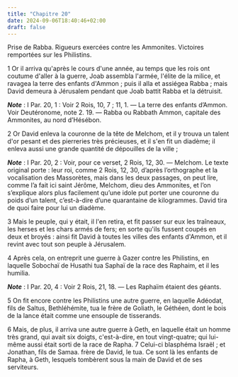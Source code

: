 ```yaml
---
title: "Chapitre 20"
date: 2024-09-06T18:40:46+02:00
draft: false
---
```



Prise de Rabba.
Rigueurs exercées contre les Ammonites.
Victoires remportées sur les Philistins.


1 Or il arriva qu'après le cours d'une année, au temps que les rois ont coutume d'aller à la guerre, Joab assembla l'armée, l'élite de la milice, et ravagea la terre des enfants d'Ammon ; puis il alla et assiégea Rabba ; mais David demeura à Jérusalem pendant que Joab battit Rabba et la détruisit.

***Note*** :  I Par. 20, 1 : Voir 2 Rois, 10, 7 ; 11, 1. ― La terre des enfants d’Ammon. Voir Deutéronome, note 2. 19. ― Rabba ou Rabbath Ammon, capitale des Ammonites, au nord d’Hésébon.

2 Or David enleva la couronne de la tête de Melchom, et il y trouva un talent d'or pesant et des pierreries très précieuses, et il s'en fit un diadème; il enleva aussi une grande quantité de dépouilles de la ville ;

***Note*** :  I Par. 20, 2 : Voir, pour ce verset, 2 Rois, 12, 30. ― Melchom. Le texte original porte : leur roi, comme 2 Rois, 12, 30, d’après l’orthographe et la vocalisation des Massorètes, mais dans les deux passages, on peut lire, comme l’a fait ici saint Jérôme, Melchom, dieu des Ammonites, et l’on s’explique alors plus facilement qu’une idole put porter une couronne du poids d’un talent, c’est-à-dire d’une quarantaine de kilogrammes. David tira de quoi faire pour lui un diadème.

3 Mais le peuple, qui y était, il l'en retira, et fit passer sur eux les traîneaux, les herses et les chars armés de fers; en sorte qu'ils fussent coupés en deux et broyés : ainsi fit David à toutes les villes des enfants d'Ammon, et il revint avec tout son peuple à Jérusalem.


4 Après cela, on entreprit une guerre à Gazer contre les Philistins, en laquelle Sobochaï de Husathi tua Saphaï de la race des Raphaim, et il les humilia.

***Note*** :  I Par. 20, 4 : Voir 2 Rois, 21, 18. ― Les Raphaïm étaient des géants.


5 On fit encore contre les Philistins une autre guerre, en laquelle Adéodat, fils de Saltus, Bethléhémite, tua le frère de Goliath, le Géthéen, dont le bois de la lance était comme une ensouple de tisserands.


6 Mais, de plus, il arriva une autre guerre à Geth, en laquelle était un homme très grand, qui avait six doigts, c'est-à-dire, en tout vingt-quatre; qui lui-même aussi était sorti de la race de Rapha. 7 Celui-ci blasphéma Israël ; et Jonathan, fils de Samaa. frère de David, le tua. Ce sont là les enfants de Rapha, à Geth, lesquels tombèrent sous la main de David et de ses serviteurs.


